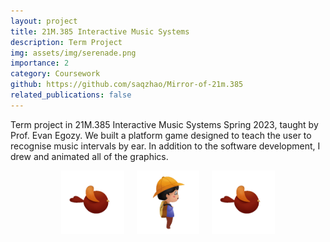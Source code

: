 ```yaml
---
layout: project
title: 21M.385 Interactive Music Systems 
description: Term Project
img: assets/img/serenade.png
importance: 2
category: Coursework
github: https://github.com/saqzhao/Mirror-of-21m.385
related_publications: false
---
```


Term project in 21M.385 Interactive Music Systems Spring 2023, taught by Prof. Evan Egozy. We built a platform game designed to teach the user to recognise music intervals by ear. In addition to the software development, I drew and animated all of the graphics.

<div style="display: flex; justify-content: center; gap: 20px; flex-wrap: wrap;">
  <img src="/assets/img/bird_right.gif" alt="Description" style="max-width: 20%; height: auto;">
  <img src="/assets/img/walk_right.gif" alt="Description" style="max-width: 20%; height: auto;">
  <img src="/assets/img/bird_right.gif" alt="Description" style="max-width: 20%; height: auto;">
</div>
